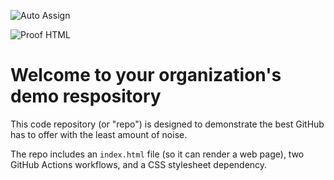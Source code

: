 ![Auto Assign](https://github.com/winbzu/demo-repository/actions/workflows/auto-assign.yml/badge.svg)

![Proof HTML](https://github.com/winbzu/demo-repository/actions/workflows/proof-html.yml/badge.svg)

# Welcome to your organization's demo respository
This code repository (or "repo") is designed to demonstrate the best GitHub has to offer with the least amount of noise.

The repo includes an `index.html` file (so it can render a web page), two GitHub Actions workflows, and a CSS stylesheet dependency.
